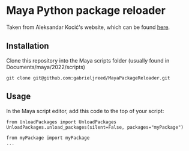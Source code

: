 # Maya Python package reloader
Taken from Aleksandar Kocić's website, which can be found [here](https://www.aleksandarkocic.com/2020/12/19/live-reload-your-python-code-in-maya/).

## Installation
Clone this repository into the Maya scripts folder (usually found in Documents/maya/2022/scripts)
```
git clone git@github.com:gabrieljreed/MayaPackageReloader.git
```

## Usage
In the Maya script editor, add this code to the top of your script:
```
from UnloadPackages import UnloadPackages
UnloadPackages.unload_packages(silent=False, packages="myPackage")

from myPackage import myPackage
...
```
